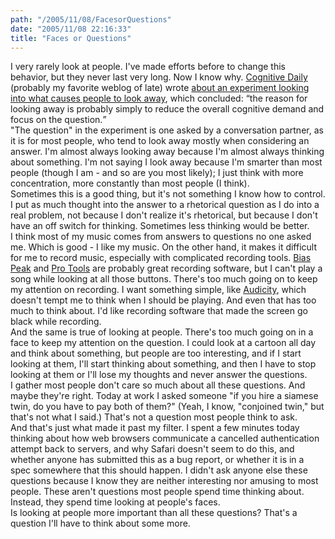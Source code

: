 ```yaml
---
path: "/2005/11/08/FacesorQuestions" 
date: "2005/11/08 22:16:33" 
title: "Faces or Questions" 
---
```

I very rarely look at people. I've made efforts before to change this behavior, but they never last very long. Now I know why. <a href="http://cognitivedaily.com/">Cognitive Daily</a> (probably my favorite weblog of late) wrote <a href="http://cognitivedaily.com/?p=124">about an experiment looking into what causes people to look away</a>, which concluded: <q>the reason for looking away is probably simply to reduce the overall cognitive demand and focus on the question.</q><br>"The question" in the experiment is one asked by a conversation partner, as it is for most people, who tend to look away mostly when considering an answer. I'm almost always looking away because I'm almost always thinking about something. I'm not saying I look away because I'm smarter than most people (though I am - and so are you most likely); I just think with more concentration, more constantly than most people (I think).<br>Sometimes this is a good thing, but it's not something I know how to control. I put as much thought into the answer to a rhetorical question as I do into a real problem, not because I don't realize it's rhetorical, but because I don't have an off switch for thinking. Sometimes less thinking would be better.<br>I think most of my music comes from answers to questions no one asked me. Which is good - I like my music. On the other hand, it makes it difficult for me to record music, especially with complicated recording tools. <a href="http://www.bias-inc.com/">Bias Peak</a> and <a href="http://www.digidesign.com/products/sw/mpowered.cfm">Pro Tools</a> are probably great recording software, but I can't play a song while looking at all those buttons. There's too much going on to keep my attention on recording. I want something simple, like <a href="http://audacity.sourceforge.net/">Audicity</a>, which doesn't tempt me to think when I should be playing. And even that has too much to think about. I'd like recording software that made the screen go black while recording.<br>And the same is true of looking at people. There's too much going on in a face to keep my attention on the question. I could look at a cartoon all day and think about something, but people are too interesting, and if I start looking at them, I'll start thinking about something, and then I have to stop looking at them or I'll lose my thoughts and never answer the questions.<br>I gather most people don't care so much about all these questions. And maybe they're right. Today at work I asked someone "if you hire a siamese twin, do you have to pay both of them?" (Yeah, I know, "conjoined twin," but that's not what I said.) That's not a question most people think to ask.<br>And that's just what made it past my filter. I spent a few minutes today thinking about how web browsers communicate a cancelled authentication attempt back to servers, and why Safari doesn't seem to do this, and whether anyone has submitted this as a bug report, or whether it is in a spec somewhere that this should happen. I didn't ask anyone else these questions because I know they are neither interesting nor amusing to most people. These aren't questions most people spend time thinking about. Instead, they spend time looking at people's faces.<br>Is looking at people more important than all these questions? That's a question I'll have to think about some more.